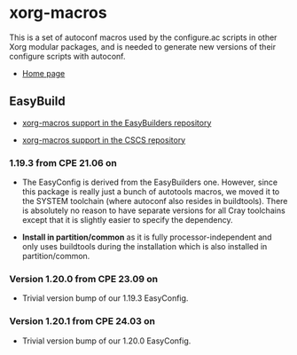 # xorg-macros

This is a set of autoconf macros used by the configure.ac scripts in
other Xorg modular packages, and is needed to generate new versions
of their configure scripts with autoconf.

  * [Home page](https://cgit.freedesktop.org/xorg/util/macros)


## EasyBuild

  * [xorg-macros support in the EasyBuilders repository](https://github.com/easybuilders/easybuild-easyconfigs/tree/develop/easybuild/easyconfigs/x/xorg-macros)

  * [xorg-macros support in the CSCS repository](https://github.com/eth-cscs/production/tree/master/easybuild/easyconfigs/x/xorg-macros)


### 1.19.3 from CPE 21.06 on

  * The EasyConfig is derived from the EasyBuilders one. However, since this
    package is really just a bunch of autotools macros, we moved it to the
    SYSTEM toolchain (where autoconf also resides in buildtools). There is
    absolutely no reason to have separate versions for all Cray toolchains
    except that it is slightly easier to specify the dependency.

  * **Install in partition/common** as it is fully processor-independent and
    only uses buildtools during the installation which is also installed in
    partition/common.


### Version 1.20.0 from CPE 23.09 on

  * Trivial version bump of our 1.19.3 EasyConfig.


### Version 1.20.1 from CPE 24.03 on

  * Trivial version bump of our 1.20.0 EasyConfig.


